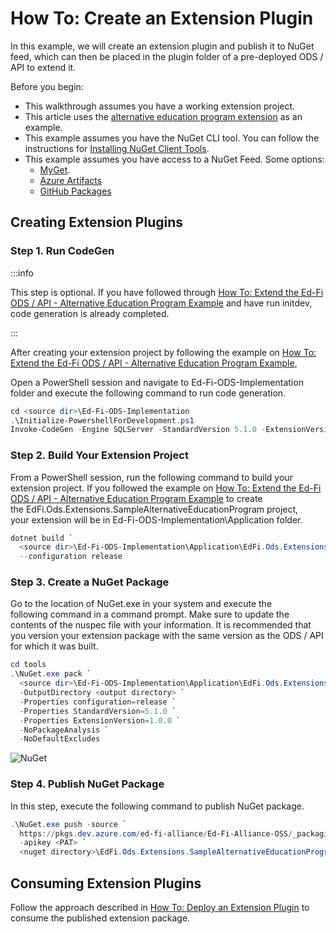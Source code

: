 # How To: Create an Extension Plugin

In this example, we will create an extension plugin and publish it to NuGet
feed, which can then be placed in the plugin folder of a pre-deployed ODS / API
to extend it.

Before you begin:

* This walkthrough assumes you have a working extension project.
* This article uses the [alternative education program
  extension](./how-to-extend-the-ed-fi-ods-api-alternative-education-program-example.md)
  as an example.
* This example assumes you have the NuGet CLI tool. You can follow the
  instructions for [Installing NuGet Client
  Tools](https://docs.microsoft.com/en-us/nuget/install-nuget-client-tools#nugetexe-cli).
* This example assumes you have access to a NuGet Feed. Some options:
  * [MyGet](https://docs.myget.org/docs/walkthrough/getting-started-with-nuget).
  * [Azure
    Artifacts](https://azure.microsoft.com/en-us/pricing/details/devops/azure-devops-services/)​
  * [GitHub Packages](https://github.com/features/packages#pricing)

## Creating Extension Plugins

### Step 1. Run CodeGen

:::info

This step is optional. If you have followed through [How To: Extend the Ed-Fi
ODS / API - Alternative Education Program
Example](./how-to-extend-the-ed-fi-ods-api-alternative-education-program-example.md)
and have run initdev, code generation is already completed.

:::

After creating your extension project by following the example on [How To:
Extend the Ed-Fi ODS / API - Alternative Education Program
Example](./how-to-extend-the-ed-fi-ods-api-alternative-education-program-example.md),

Open a PowerShell session and navigate to Ed-Fi-ODS-Implementation folder
and execute the following command to run code generation.

```powershell
cd <source dir>\Ed-Fi-ODS-Implementation
.\Initialize-PowershellForDevelopment.ps1
Invoke-CodeGen -Engine SQLServer -StandardVersion 5.1.0 -ExtensionVersion 1.0.0
```

### Step 2. Build Your Extension Project

From a PowerShell session, run the following command to build your extension
project. If you followed the example on [How To: Extend the Ed-Fi ODS / API -
Alternative Education Program
Example](./how-to-extend-the-ed-fi-ods-api-alternative-education-program-example.md) to
create the EdFi.Ods.Extensions.SampleAlternativeEducationProgram project,
your extension will be in Ed-Fi-ODS-Implementation\\Application folder.

```powershell
dotnet build `
  <source dir>\Ed-Fi-ODS-Implementation\Application\EdFi.Ods.Extensions.SampleAlternativeEducationProgram `
  --configuration release
```

### Step 3. Create a NuGet Package

Go to the location of NuGet.exe in your system and execute the following command
in a command prompt. Make sure to update the contents of the nuspec file with
your information. It is recommended that you version your extension package with
the same version as the ODS / API for which it was built.

```powershell
cd tools
.\NuGet.exe pack `
  <source dir>\Ed-Fi-ODS-Implementation\Application\EdFi.Ods.Extensions.SampleAlternativeEducationProgram\EdFi.Ods.Extensions.SampleAlternativeEducationProgram.nuspec `
  -OutputDirectory <output directory> `
  -Properties configuration=release `
  -Properties StandardVersion=5.1.0 `
  -Properties ExtensionVersion=1.0.0 `
  -NoPackageAnalysis `
  -NoDefaultExcludes
```

![NuGet](/img/reference/ods-api/image2024-5-30_22-13-45.png)

### Step 4. Publish NuGet Package

In this step, execute the following command to publish NuGet package.

```powershell
.\NuGet.exe push -source `
  https://pkgs.dev.azure.com/ed-fi-alliance/Ed-Fi-Alliance-OSS/_packaging/EdFi/nuget/v3/index.json `
  -apikey <PAT> `
  <nuget directory>\EdFi.Ods.Extensions.SampleAlternativeEducationProgram.1.0.0.Standard.5.1.0.1.0.0.nupkg
```

## Consuming Extension Plugins

Follow the approach described in [How To: Deploy an Extension
Plugin](./how-to-deploy-an-extension-plugin.md) to consume the published
extension package.

